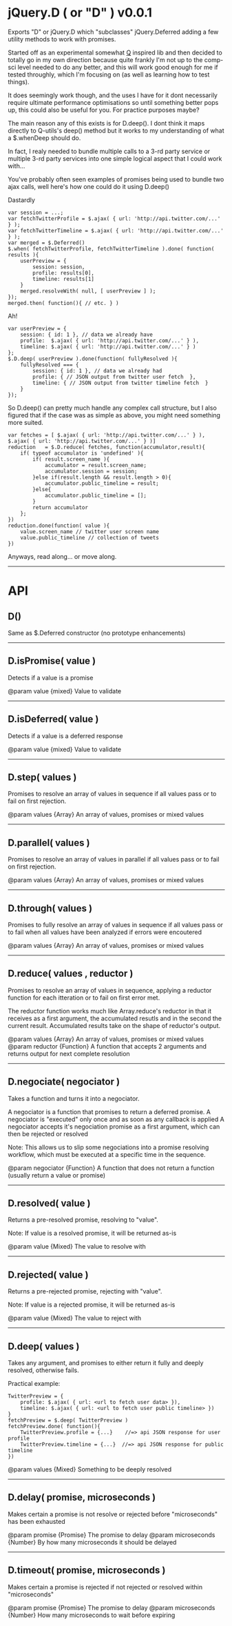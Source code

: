 
jQuery.D ( or "D" ) v0.0.1
==========================

Exports "D" or jQuery.D which "subclasses" jQuery.Deferred adding 
a few utility methods to work with promises.

Started off as an experimental somewhat [Q](http://github.com/kriskowal/q) inspired lib
and then decided to totally go in my own direction because quite frankly I'm not up to 
the comp-sci level needed to do any better, and this will work good enough for me if 
tested throughly, which I'm focusing on (as well as learning how to test things).

It does seemingly work though, and the uses I have for it dont necessarily require 
ultimate performance optimisations so until something better pops up, this could also 
be useful for you. For practice purposes maybe?

The main reason any of this exists is for D.deep(). I dont think it maps directly to 
Q-utils's deep() method but it works to my understanding of what a $.whenDeep should do.

In fact, I realy needed to bundle multiple calls to a 3-rd party service or multiple 3-rd party
services into one simple logical aspect that I could work with...

You've probably often seen examples of promises being used to bundle two ajax calls, well here's
how one could do it using D.deep()


Dastardly

    var session = ...;
    var fetchTwitterProfile = $.ajax( { url: 'http://api.twitter.com/...' } );
    var fetchTwitterTimeline = $.ajax( { url: 'http://api.twitter.com/...' } );
    var merged = $.Deferred()
    $.when( fetchTwitterProfile, fetchTwitterTimeline ).done( function( results ){
        userPreview = {
            session: session,
            profile: results[0],
            timeline: results[1]
        }
        merged.resolveWith( null, [ userPreview ] );
    });
    merged.then( function(){ // etc. } ) 
    
Ah! 

    var userPreview = {
        session: { id: 1 }, // data we already have
        profile:  $.ajax( { url: 'http://api.twitter.com/...' } ),
        timeline: $.ajax( { url: 'http://api.twitter.com/...' } )
    };
    $.D.deep( userPreview ).done(function( fullyResolved ){
        fullyResolved === {
            session: { id: 1 }, // data we already had
            profile: { // JSON output from twitter user fetch  },
            timeline: { // JSON output from twitter timeline fetch  }
        }
    });
    
So D.deep() can pretty much handle any complex call structure, but I also figured that
if the case was as simple as above, you might need something more suited.


    var fetches = [ $.ajax( { url: 'http://api.twitter.com/...' } ), $.ajax( { url: 'http://api.twitter.com/...' } )]
    reduction   = $.D.reduce( fetches, function(accumulator,result){
        if( typeof accumulator is 'undefined' ){
            if( result.screen_name ){
                accumulator = result.screen_name;
                accumulator.session = session;
            }else if(result.length && result.length > 0){
                accumulator.public_timeline = result;
            }else{
                accumulator.public_timeline = [];
            }
            return accumulator
        };
    })
    reduction.done(function( value ){
        value.screen_name // twitter user screen name
        value.public_timeline // collection of tweets
    })

Anyways, read along... or move along.

---

API
====

D()
---

Same as $.Deferred constructor (no prototype enhancements)


---

D.isPromise( value )
--------------------------------------------------

Detects if a value is a promise

@param value {mixed} Value to validate

---

D.isDeferred( value )
--------------------------------------------------

Detects if a value is a deferred response

@param value {mixed} Value to validate

---

D.step( values )
--------------------------------------------------

Promises to resolve an array of values in sequence if all values pass or to fail
on first rejection.

@param values {Array} An array of values, promises or mixed values

---

D.parallel( values )
--------------------------------------------------

Promises to resolve an array of values in parallel if all values pass or to fail
on first rejection.

@param values {Array} An array of values, promises or mixed values

---

D.through( values )
--------------------------------------------------

Promises to fully resolve an array of values in sequence if all values pass or to fail
when all values have been analyzed if errors were encoutered

@param values {Array} An array of values, promises or mixed values

---

D.reduce( values , reductor ) 
--------------------------------------------------

Promises to resolve an array of values in sequence, applying a reductor function for
each itteration or to fail on first error met.

The reductor function works much like Array.reduce's reductor in that it receives as
a first argument, the accumulated resutls and in the second the current result. 
Accumulated results take on the shape of reductor's output. 

@param values {Array} An array of values, promises or mixed values
@param reductor {Function} A function  that accepts 2 arguments and returns output for next complete resolution


---

D.negociate( negociator )
--------------------------------------------------

Takes a function and turns it into a negociator.

A negociator is a function that promises to return a deferred promise. 
A negociator is "executed" only once and as soon as any callback is applied
A negociator accepts it's negociation promise as a first argument, which can 
then be rejected or resolved

Note: This allows us to slip some negociations into a promise resolving workflow, which 
must be executed at a specific time in the sequence. 

@param negociator {Function} A function that does not return a function (usually return a value or promise)

---

D.resolved( value ) 
--------------------------------------------------

Returns a pre-resolved promise, resolving to "value". 

Note: If value is a resolved promise, it will be returned as-is

@param value {Mixed} The value to resolve with

---

D.rejected( value )
--------------------------------------------------

Returns a pre-rejected promise, rejecting with "value". 

Note: If value is a rejected promise, it will be returned as-is

@param value {Mixed} The value to reject with

---

D.deep( values )
--------------------------------------------------

Takes any argument, and promises to either return it fully and deeply resolved, otherwise fails.

Practical example: 

    TwitterPreview = {
        profile: $.ajax( { url: <url to fetch user data> }),
        timeline: $.ajax( { url: <url to fetch user public timeline> })
    }
    fetchPreview = $.deep( TwitterPreview )
    fetchPreview.done( function(){
        TwitterPreview.profile = {...}    //=> api JSON response for user profile
        TwitterPreview.timeline = {...}  //=> api JSON response for public timeline
    })

@param values {Mixed} Something to be deeply resolved

---

D.delay( promise, microseconds )
--------------------------------------------------

Makes certain a promise is not resolve or rejected before "microseconds" has been exhausted

@param promise {Promise} The promise to delay
@param microseconds {Number} By how many microseconds it should be delayed

---

D.timeout( promise, microseconds )
--------------------------------------------------

Makes certain a promise is rejected if not rejected or resolved within "microseconds"

@param promise {Promise} The promise to delay
@param microseconds {Number} How many microseconds to wait before expiring

